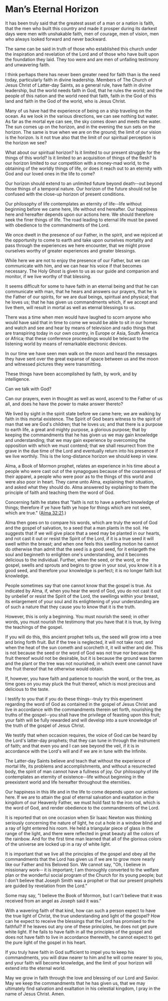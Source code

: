 # Man’s Eternal Horizon

It has been truly said that the greatest asset of a man or a nation is faith,
that the men who built this country and made it prosper during its darkest
days were men with unshakable faith, men of courage, men of vision, men who
always looked forward and never backward.

The same can be said in truth of those who established this church under the
inspiration and revelation of the Lord and of those who have built upon the
foundation they laid. They too were and are men of unfailing testimony and
unwavering faith.

I think perhaps there has never been greater need for faith than is the need
today, particularly faith in divine leadership. Members of The Church of Jesus
Christ of Latter-day Saints, as a general rule, have faith in divine
leadership, but the world needs faith in God, that he rules the world; and the
people of this nation and the world need that faith, faith in the God of this
land and faith in the God of the world, who is Jesus Christ.

Many of us have had the experience of being on a ship traveling on the ocean.
As we look in the various directions, we can see nothing but water. As far as
the mortal eye can see, the sky comes down and meets the water. The sun comes
up on the horizon, and in the evening the sun sets on the horizon. The same is
true when we are on the ground; the limit of our vision is the horizon. Is it
not true also that the limit of our spiritual perception is the horizon we
see?

What about our spiritual horizon? Is it limited to our present struggle for
the things of this world? Is it limited to an acquisition of things of the
flesh? Is our horizon limited to our competition with a money-mad world, to
the obtaining of the worldly things of life, or does it reach out to an
eternity with God and our loved ones in the life to come?

Our horizon should extend to an unlimited future beyond death--out beyond
those things of a temporal nature. Our horizon of the future should not be
confused with the close-up horizon of present conditions.

Our philosophy of life contemplates an eternity of life--life without
beginning before we came here, life without end hereafter. Our happiness here
and hereafter depends upon our actions here. We should therefore seek the
finer things of life. The road leading to eternal life must be paved with
obedience to the commandments of the Lord.

We once dwelt in the presence of our Father, in the spirit, and we rejoiced at
the opportunity to come to earth and take upon ourselves mortality and pass
through the experiences we here encounter, that we might prove ourselves
worthy of greater experiences and greater blessings.

While here we are not to enjoy the presence of our Father, but we can
communicate with him, and we can hear his voice if that becomes necessary. The
Holy Ghost is given to us as our guide and companion and monitor, if we live
worthy of that blessing.

It seems difficult for some to have faith in an eternal being and that he can
communicate with man, that he hears and answers our prayers, that he is the
Father of our spirits, for we are dual beings, spiritual and physical; that he
loves us; that he has given us commandments which, if we accept and live them,
will result in mortal as well as eternal blessings to us.

There was a time when men would have laughed to scorn anyone who would have
said that in time to come we would be able to sit in our homes and watch and
see and hear by means of television and radio things that are transpiring
today in our own country, in Europe or Asia, South America or Africa; that
these conference proceedings would be telecast to the listening world by means
of remarkable electronic devices.

In our time we have seen men walk on the moon and heard the messages they have
sent over the great expanse of space between us and the moon and witnessed
pictures they were transmitting.

These things have been accomplished by faith, by work, and by intelligence.

Can we talk with God?

Can our prayers, even in thought as well as word, ascend to the Father of us
all, and does he have the power to make answer thereto?

We lived by sight in the spirit state before we came here; we are walking by
faith in this mortal existence. The Spirit of God bears witness to the spirit
of man that we are God's children; that he loves us; and that there is a
purpose to earth life, a great and mighty purpose, a glorious purpose; that by
keeping the commandments that he has given us we may gain knowledge and
understanding; that we may gain experience by overcoming the opposition with
which we must contend; that we shall resurrect from the grave in the due time
of the Lord and eventually return into his presence if we live worthily. This
is the long-distance horizon we should keep in view.

Alma, a Book of Mormon prophet, relates an experience in his time about a
people who were cast out of the synagogues because of the coarseness of their
apparel, a people who were poor as to the things of this world and were also
poor in heart. They came unto Alma, explaining their situation, and asked what
they should do. Alma answered by explaining to them the principle of faith and
teaching them the word of God.

Concerning faith he states that "faith is not to have a perfect knowledge of
things; therefore if ye have faith ye hope for things which are not seen,
which are true." ([Alma
32:21](https://www.lds.org/scriptures/bofm/alma/32.21?lang=eng#20).)

Alma then goes on to compare his words, which are truly the word of God and
the gospel of salvation, to a seed that a man plants in the soil. He suggests
that if we will give place that a seed may be planted in our hearts, and not
cast it out or resist the Spirit of the Lord, if it is a true seed it will
swell within the breast; and when one feels this swelling motion he cannot do
otherwise than admit that the seed is a good seed, for it enlargeth the soul
and beginneth to enlighten one's understanding, and it becomes delicious to
the individual. Further, when the seed, or the word, or the gospel, swells and
sprouts and begins to grow in your soul, you know it is a good seed, and
therefore your knowledge is perfect; it is no longer faith but knowledge.

People sometimes say that one cannot know that the gospel is true. As
indicated by Alma, if, when you hear the word of God, you do not cast it out
by unbelief or resist the Spirit of the Lord, the swellings within your
breast, its enlargement of your soul and its enlightening of your
understanding are of such a nature that they cause you to know that it is the
truth.

However, this is only a beginning. You must nourish the seed; in other words,
you must nourish the testimony that you have that it is true, by living the
teachings of the gospel.

If you will do this, this ancient prophet tells us, the seed will grow into a
tree and bring forth fruit. But if the tree is neglected, it will not take
root; and when the heat of the sun cometh and scorcheth it, it will wither and
die. This is not because the seed or the word of God was not true nor because
the fruit thereof would not be desirable, but it is because the ground was
barren and the plant or the tree was not nourished, in which event one cannot
have the fruit thereof that he otherwise would obtain.

If, however, you have faith and patience to nourish the word, or the tree, as
time goes on you may pluck the fruit thereof, which is most precious and
delicious to the taste.

I testify to you that if you do these things--truly try this experiment
regarding the word of God as contained in the gospel of Jesus Christ and live
in accordance with the commandments therein set forth, nourishing the truths
of the gospel--you shall have the privilege of feasting upon this fruit; your
faith will be fully rewarded and will develop into a sure knowledge of the
truth of the gospel of Jesus Christ.

We testify that when occasion requires, the voice of God can be heard by the
Lord's latter-day prophets; that they can tune in through the instrument of
faith; and that even you and I can see beyond the veil, if it is in accordance
with the Lord's will and if we are in tune with the Infinite.

The Latter-day Saints believe and teach that without the experience of mortal
life, its problems and accomplishments, and without a resurrected body, the
spirit of man cannot have a fullness of joy. Our philosophy of life
contemplates an eternity of existence--life without beginning in the
preexistent world and life hereafter throughout the eternities.

Our happiness in this life and in the life to come depends upon our actions
here. If we are to attain the goal of eternal salvation and exaltation in the
kingdom of our Heavenly Father, we must hold fast to the iron rod, which is
the word of God, and render obedience to the commandments of the Lord.

It is reported that on one occasion when Sir Isaac Newton was thinking
seriously concerning the nature of light, he cut a hole in a window blind and
a ray of light entered his room. He held a triangular piece of glass in the
range of the light, and there were reflected in great beauty all the colors of
the rainbow. And for the first time man learned that all of the glorious
colors of the universe are locked up in a ray of white light.

It is important that we live all the principles of the gospel and obey all the
commandments that the Lord has given us if we are to grow more nearly like our
Father and his Beloved Son. We cannot say, "Oh, I believe in missionary work--
it is important; I am thoroughly converted to the welfare plan or the
wonderful social program of the Church for its young people; but I don't
believe that Joseph Smith was a prophet or that our present prophets are
guided by revelation from the Lord."

Some may say, "I believe the Book of Mormon, but I can't believe that it was
received from an angel as Joseph said it was."

With a wavering faith of that kind, how can such a person expect to have the
true light of Christ, the true understanding and light of the gospel? How can
he expect to receive the blessings that the Lord has promised to the faithful?
If he leaves out any one of these principles, he does not get pure white
light. If he fails to have faith in all the principles of the gospel and does
not have faith to live in accordance therewith, he cannot expect to get the
pure light of the gospel in his heart.

If you truly have faith in God sufficient to impel you to keep his
commandments, you will draw nearer to him and he will come nearer to you, and
your faith will become knowledge, and the limit of your horizon will extend
into the eternal world.

May we grow in faith through the love and blessing of our Lord and Savior. May
we keep the commandments that he has given us, that we may ultimately find
salvation and exaltation in his celestial kingdom, I pray in the name of Jesus
Christ. Amen.


